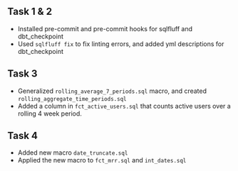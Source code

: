## Task 1 & 2

- Installed pre-commit and pre-commit hooks for sqlfluff and dbt_checkpoint
- Used `sqlfluff fix` to fix linting errors, and added yml descriptions for dbt_checkpoint

## Task 3

- Generalized `rolling_average_7_periods.sql` macro, and created `rolling_aggregate_time_periods.sql`
- Added a column in `fct_active_users.sql` that counts active users over a rolling 4 week period.

## Task 4

- Added new macro `date_truncate.sql`
- Applied the new macro to `fct_mrr.sql` and `int_dates.sql`
